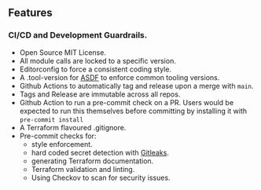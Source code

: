 
## Features

### CI/CD and Development Guardrails.

- Open Source MIT License.
- All module calls are locked to a specific version.
- Editorconfig to force a consistent coding style.
- A .tool-version for [ASDF](https://asdf-vm.com/) to enforce common tooling
  versions.
- Github Actions to automatically tag and release upon a merge with `main`.
- Tags and Release are immutable across all repos.
- Github Action to run a pre-commit check on a PR. Users would be expected to
  run this themselves before committing by installing it with
  `pre-commit install`
- A Terraform flavoured .gitignore.
- Pre-commit checks for:
    - style enforcement.
    - hard coded secret detection with [Gitleaks](https://gitleaks.io/).
    - generating Terraform documentation.
    - Terraform validation and linting.
    - Using Checkov to scan for security issues.
